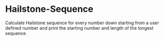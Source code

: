 # Hailstone-Sequence
Calculate Hailstone sequence for every number down starting from a user defined number and print the starting number and length of the longest sequence.
